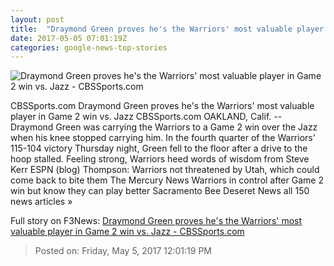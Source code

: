 ```yaml
---
layout: post
title:  "Draymond Green proves he's the Warriors' most valuable player in Game 2 win vs. Jazz - CBSSports.com"
date: 2017-05-05 07:01:19Z
categories: google-news-top-stories
---
```


![Draymond Green proves he's the Warriors' most valuable player in Game 2 win vs. Jazz - CBSSports.com](http://sportshub.cbsistatic.com/i/r/2017/05/05/b2884fc4-8e69-4610-93c0-ea7a8a822823/thumbnail/770x433/d483808dacecb7971ad69ff77a517750/usatsi-10042890.jpg)

CBSSports.com Draymond Green proves he's the Warriors' most valuable player in Game 2 win vs. Jazz CBSSports.com OAKLAND, Calif. -- Draymond Green was carrying the Warriors to a Game 2 win over the Jazz when his knee stopped carrying him. In the fourth quarter of the Warriors' 115-104 victory Thursday night, Green fell to the floor after a drive to the hoop stalled. Feeling strong, Warriors heed words of wisdom from Steve Kerr ESPN (blog) Thompson: Warriors not threatened by Utah, which could come back to bite them The Mercury News Warriors in control after Game 2 win but know they can play better Sacramento Bee Deseret News all 150 news articles »


Full story on F3News: [Draymond Green proves he's the Warriors' most valuable player in Game 2 win vs. Jazz - CBSSports.com](http://www.f3nws.com/n/fBXH2)

> Posted on: Friday, May 5, 2017 12:01:19 PM
